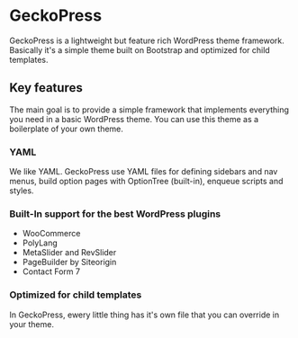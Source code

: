 # GeckoPress

GeckoPress is a lightweight but feature rich WordPress theme framework. Basically
it's a simple theme built on Bootstrap and optimized for child templates.

## Key features

The main goal is to provide a simple framework that implements everything you need 
in a basic WordPress theme. You can use this theme as a boilerplate of your own theme.

### YAML 

We like YAML. GeckoPress use YAML files for defining sidebars and nav menus, 
build option pages with OptionTree (built-in), enqueue scripts and styles. 

### Built-In support for the best WordPress plugins

* WooCommerce
* PolyLang
* MetaSlider and RevSlider
* PageBuilder by Siteorigin
* Contact Form 7

### Optimized for child templates 

In GeckoPress, ewery little thing has it's own file that you can override in your theme. 